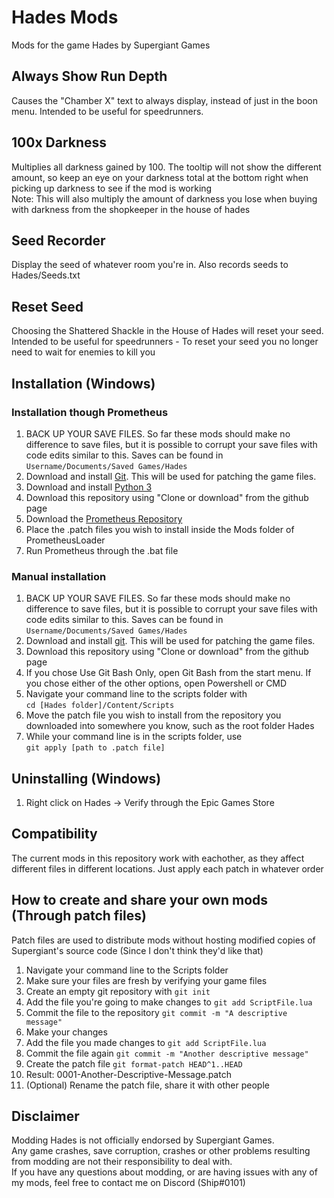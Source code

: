 # Hades Mods

Mods for the game Hades by Supergiant Games

## Always Show Run Depth
Causes the "Chamber X" text to always display, instead of just in the boon menu. Intended to be useful for speedrunners.

## 100x Darkness
Multiplies all darkness gained by 100. The tooltip will not show the different amount, so keep an eye on your darkness total at the bottom right when picking up darkness to see if the mod is working  
Note: This will also multiply the amount of darkness you lose when buying with darkness from the shopkeeper in the house of hades

## Seed Recorder
Display the seed of whatever room you're in. Also records seeds to Hades/Seeds.txt

## Reset Seed
Choosing the Shattered Shackle in the House of Hades will reset your seed.  
Intended to be useful for speedrunners - To reset your seed you no longer need to wait for enemies to kill you

## Installation (Windows)
### Installation though Prometheus
1. BACK UP YOUR SAVE FILES. So far these mods should make no difference to save files, but it is possible to corrupt your save files with code edits similar to this. Saves can be found in `Username/Documents/Saved Games/Hades` 
2. Download and install [Git](https://git-scm.com). This will be used for patching the game files.
3. Download and install [Python 3](https://www.python.org)
4. Download this repository using "Clone or download" from the github page
5. Download the [Prometheus Repository](https://github.com/SyncingShip/PrometheusLoader)
6. Place the .patch files you wish to install inside the Mods folder of PrometheusLoader
7. Run Prometheus through the .bat file

### Manual installation
1. BACK UP YOUR SAVE FILES. So far these mods should make no difference to save files, but it is possible to corrupt your save files with code edits similar to this. Saves can be found in `Username/Documents/Saved Games/Hades` 
2. Download and install [git](https://git-scm.com). This will be used for patching the game files.
3. Download this repository using "Clone or download" from the github page
4. If you chose Use Git Bash Only, open Git Bash from the start menu. If you chose either of the other options, open Powershell or CMD
5. Navigate your command line to the scripts folder with   
`cd [Hades folder]/Content/Scripts`
6. Move the patch file you wish to install from the repository you downloaded into somewhere you know, such as the root folder Hades
7. While your command line is in the scripts folder, use  
`git apply [path to .patch file]`

## Uninstalling (Windows)
1. Right click on Hades -> Verify through the Epic Games Store

## Compatibility
The current mods in this repository work with eachother, as they affect different files in different locations. Just apply each patch in whatever order 

## How to create and share your own mods (Through patch files)
Patch files are used to distribute mods without hosting modified copies of Supergiant's source code (Since I don't think they'd like that)
1. Navigate your command line to the Scripts folder
2. Make sure your files are fresh by verifying your game files
3. Create an empty git repository with `git init`
4. Add the file you're going to make changes to `git add ScriptFile.lua`
5. Commit the file to the repository `git commit -m "A descriptive message"`
6. Make your changes
7. Add the file you made changes to `git add ScriptFile.lua`
8. Commit the file again `git commit -m "Another descriptive message"`
9. Create the patch file `git format-patch HEAD^1..HEAD`
10. Result: 0001-Another-Descriptive-Message.patch
11. (Optional) Rename the patch file, share it with other people

## Disclaimer
Modding Hades is not officially endorsed by Supergiant Games.  
Any game crashes, save corruption, crashes or other problems resulting from modding are not their responsibility to deal with.  
If you have any questions about modding, or are having issues with any of my mods, feel free to contact me on Discord (Ship#0101)
